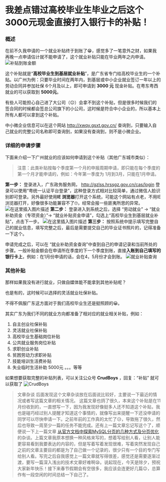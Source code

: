 
# 我差点错过高校毕业生毕业之后这个3000元现金直接打入银行卡的补贴！

### 概述
在前不久我申请的一个就业补贴终于到账了😁，感觉多了一笔意外之财，如果我再晚一点申请估计就不能申请了，这个就业补贴只能在毕业两年之内申请。
![补贴到账金额](https://img-blog.csdnimg.cn/20210211232616745.png)

这个补贴就是“**高校毕业生到基层就业补贴**”，是广东省专门给高校毕业生的一个补贴。以广州为例：只要毕业时间在两年内，到基层或中小企业就业签订一年以上的劳动合同并参加社保 6个月及以上，即可申请到 **3000 元** 现金补贴。在粤东粤西就业的可以获取到 **5000元**。

有些人可能担心自己进了大公司（😐）会拿不到这个补贴，但是很多时候我们的签合同的时候都会签总公司旗下的小公司，这时候是符合中小企业的，所以基本上所有人都可以拿到这个补贴。

中小微企业信息可以在这个网站 http://xwqy.gsxt.gov.cn/ 查询到，只要输入自己就业的完整公司名称即可查询到，如果没有查询到，则不是小微企业。


### 详细的申请步骤
下面来介绍一下广州就业的应该如何申请到这个补贴（其他广东城市类似）：
>注意：此类补贴按每个季度第一个月的申报周期申请，即只能在每个季度的第一个月才能申请的，例如：今年第一季度为 1月到3月，只能在1月申请。

**第一步：**
登录进入，广东政务服务网， http://gzlss.hrssgz.gov.cn/cas/login  登录可以使用“粤统一认证平台登录”，这种登录方式相对比较简单，通过微信人脸识别即可登录。另外最好使用**IE 浏览器**打开这个系统，可能这个网站有点老，不用IE浏览器打开，好像很多功能兼容不了🙄，经常会报一些匪夷所思的异常。 
![在这里插入图片描述](https://img-blog.csdnimg.cn/20210211221012706.png)
**第二步：**
登录进入到系统之后，选择 “劳动就业” -> “就业补助资金（专项资金）”-> “就业补贴资金申请”，勾选上“高校毕业生到基层就业补贴”，点击下一步。
![在这里插入图片描述](https://img-blog.csdnimg.cn/20210211221724250.png)
**第三步：**
按照系统中提示填写完整自己的就业信息，填写完整之后，最后是需要提交自己的毕业证书照片的，记得准备一下这个。

申请完成之后，可以在 “就业补助资金查询”中查到自己的申请记录和当前所处的步骤。一般补贴金额会在申请所在季度的下一个季度到账，直接**入账到自己填写的银行卡上**，例如：在1月份申请的话，会在4，5月份才会到账。
![就业补贴查询](https://img-blog.csdnimg.cn/20210211222601675.png)



### 其他补贴
那样如果我没有进行就业，只做自媒体能不能拿到其他补贴呢？

也是有的，这时候可以选择的灵活就业社保补贴。

不得不佩服广东这方面对于我们高校毕业生还是挺照顾的😀。

其实广东为我们不同的就业方向都准备了相对应的就业相关补贴，例如：
1. 自主创业社保补贴
2. 灵活就业社保补贴
3. 高校毕业生基础岗位补贴
4. 公共就业服务岗位补贴
5. 求职创业补贴
6. 贫困劳动力求职补贴
7. 技能培训生活费补贴
8. 失业临时生活补助  5000元
。。。等等


如果想要获取完整的补贴列表，可以关注公众号 **CrudBoys** ，回复：“补贴”  就可以获取了
![CrudBoys](https://img-blog.csdnimg.cn/20210211230735297.png)

>文章杂谈
>后面发现这个文章杂谈放在后面说比较好，主要说一下最近的情况或者写这篇文章的相关情况。 这篇文章也鸽了很久，本来这个补贴是在11月份收到的，一直想写一下，因为我发现好像挺多人还不知道这个补贴，我也是碰巧经过别人提醒才知道这个事情的，就像写出来提醒一下还没申请的同学可以尽快申请一下。之前年前的工作真的太忙了😥，导致拖了很久，然后也导致一周至少一篇的任务不能完成。还有上一篇文章忘记写这个了，顺便说一下上一篇文章 [从官方文档中探索MySQL分页的几种方式及分页优化](https://mp.weixin.qq.com/s?__biz=MzI2NzY3NDQ2Nw==&mid=2247484080&idx=1&sn=cc06158ae38015a000b2adc1626932f5&chksm=eafa74bcdd8dfdaa4b9d06258d41581ce32113b6a61568f5c60cd4e6a11691b0251abfd68f3b&token=1365188996&lang=zh_CN#rd) 的杂谈。上篇文章我原本想换一种风格来写的，想着写给别人看，让别人能更容易看到我要表达的内容的，但是写着写着发现很难，写着突然发现自己之前的文章主要目的都是为了自己做一个记录的，很少只有一个目的专门写给别人看。写完之后自我感觉上一篇文章就写得很差，感觉还是需要逐渐过渡，要写一篇深入浅出的技术文章好难啊😪。说起现在，今天是除夕，预祝大家新年快乐！接下来春节假期会有空很多，我应该会连更好几篇😉，总算作有一段空闲的时间总结一下自己了。